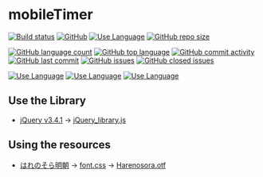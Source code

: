 # mobileTimer
  
[![Build status](http://img.shields.io/badge/build-passing-brightgreen.svg?style=flat)](README.md)
[![GitHub](https://img.shields.io/github/license/lkz138/mobileTimer)](LICENSE)
[![Use Language](http://img.shields.io/badge/language-JP.ja.utf8-silver.svg?style=flat)](README.md)
[![GitHub repo size](https://img.shields.io/github/repo-size/lkz138/mobileTimer)](README.md)
  
[![GitHub language count](https://img.shields.io/github/languages/count/lkz138/mobileTimer)](README.md)
[![GitHub top language](https://img.shields.io/github/languages/top/lkz138/mobileTimer)](README.md)
[![GitHub commit activity](https://img.shields.io/github/commit-activity/m/lkz138/mobileTimer)](README.md)
[![GitHub last commit](https://img.shields.io/github/last-commit/lkz138/mobileTimer)](README.md)
[![GitHub issues](https://img.shields.io/github/issues-raw/lkz138/mobileTimer)](https://github.com/lkz138/mobileTimer/issues)
[![GitHub closed issues](https://img.shields.io/github/issues-closed-raw/lkz138/mobileTimer)](https://github.com/lkz138/mobileTimer/issues)
  
[![Use Language](http://img.shields.io/badge/language-HTML-yellow.svg?style=flat)](README.md)
[![Use Language](http://img.shields.io/badge/language-JavaScript-yellow.svg?style=flat)](README.md)
[![Use Language](http://img.shields.io/badge/language-CSS-yellow.svg?style=flat)](README.md)

## Use the Library

- [jQuery v3.4.1](https://jquery.com/) -> [jQuery_library.js](/lib/jQuery_library.js)
  
## Using the resources

- [はれのそら明朝](https://fontopo.com/?p=377) -> [font.css](/lib/font.css) -> [Harenosora.otf](/lib/Harenosora.otf)

